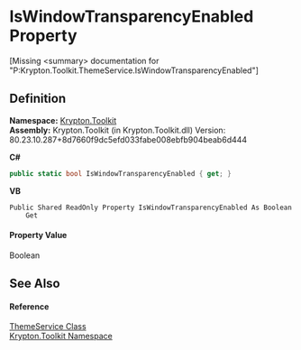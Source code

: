 # IsWindowTransparencyEnabled Property


\[Missing &lt;summary&gt; documentation for "P:Krypton.Toolkit.ThemeService.IsWindowTransparencyEnabled"\]



## Definition
**Namespace:** <a href="79d2eac2-21f4-54ff-7552-b20c33c30600.md">Krypton.Toolkit</a>  
**Assembly:** Krypton.Toolkit (in Krypton.Toolkit.dll) Version: 80.23.10.287+8d7660f9dc5efd033fabe008ebfb904beab6d444

**C#**
``` C#
public static bool IsWindowTransparencyEnabled { get; }
```
**VB**
``` VB
Public Shared ReadOnly Property IsWindowTransparencyEnabled As Boolean
	Get
```



#### Property Value
Boolean

## See Also


#### Reference
<a href="d6ba3785-30bb-a280-4a1d-79c744a61d06.md">ThemeService Class</a>  
<a href="79d2eac2-21f4-54ff-7552-b20c33c30600.md">Krypton.Toolkit Namespace</a>  
